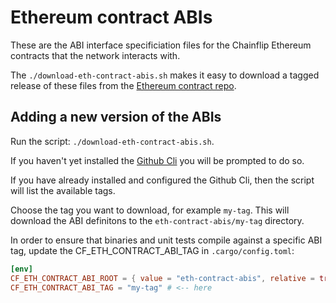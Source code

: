 # Ethereum contract ABIs

These are the ABI interface specificiation files for the Chainflip Ethereum contracts that the network interacts with.

The `./download-eth-contract-abis.sh` makes it easy to download a tagged release of these files from the [Ethereum contract repo](https://github.com/chainflip-io/chainflip-eth-contracts).

## Adding a new version of the ABIs

Run the script: `./download-eth-contract-abis.sh`.

If you haven't yet installed the [Github Cli](https://cli.github.com/) you will be prompted to do so.

If you have already installed and configured the Github Cli, then the script will list the available tags.

Choose the tag you want to download, for example `my-tag`. This will download the ABI definitons to the `eth-contract-abis/my-tag` directory.

In order to ensure that binaries and unit tests compile against a specific ABI tag, update the CF_ETH_CONTRACT_ABI_TAG in `.cargo/config.toml`:

```toml
[env]
CF_ETH_CONTRACT_ABI_ROOT = { value = "eth-contract-abis", relative = true }
CF_ETH_CONTRACT_ABI_TAG = "my-tag" # <-- here
```
